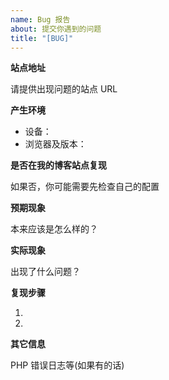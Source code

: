 ```yaml
---
name: Bug 报告
about: 提交你遇到的问题
title: "[BUG]"
---
```


<!--
在提交之前请注意：
这是自用性质主题，有关插件兼容问题和自定义修改问题请勿提交，请自行取舍主题与插件
请使用国际浏览器测试，关于主题定制问题请基于原主题，联系主题原作者
请确保已阅读 [文档](https://moedog.org/787.html) 内相关部分，并按照模版提供信息
否则 issue 将被立即关闭
-->

**站点地址**

请提供出现问题的站点 URL

**产生环境**

- 设备：
- 浏览器及版本：

**是否在我的博客站点复现**

如果否，你可能需要先检查自己的配置

**预期现象**

本来应该是怎么样的？

**实际现象**

出现了什么问题？

**复现步骤**

1.
2.


**其它信息**

PHP 错误日志等(如果有的话)